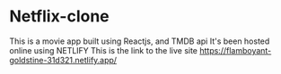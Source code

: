 # Netflix-clone
This is a movie app built using Reactjs, and TMDB api
It's been hosted online using NETLIFY
This is the link to the live site https://flamboyant-goldstine-31d321.netlify.app/

